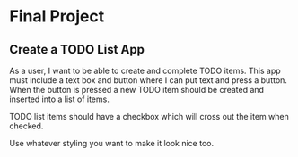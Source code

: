 # Final Project

## Create a TODO List App

As a user, I want to be able to create and complete TODO items. This app must include a text box and button where I can put text and press a button. When the button is pressed a new TODO item should be created and inserted into a list of items.

TODO list items should have a checkbox which will cross out the item when checked.

Use whatever styling you want to make it look nice too.
